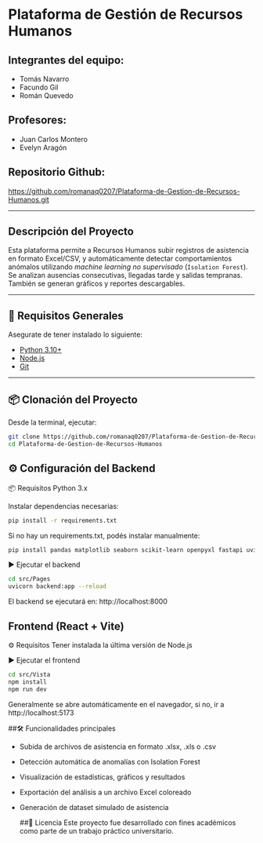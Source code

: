 # Plataforma de Gestión de Recursos Humanos

## Integrantes del equipo:
- Tomás Navarro  
- Facundo Gil  
- Román Quevedo  

## Profesores:
- Juan Carlos Montero  
- Evelyn Aragón

## Repositorio Github:
https://github.com/romanaq0207/Plataforma-de-Gestion-de-Recursos-Humanos.git

---

## Descripción del Proyecto

Esta plataforma permite a Recursos Humanos subir registros de asistencia en formato Excel/CSV, y automáticamente detectar comportamientos anómalos utilizando *machine learning no supervisado* (`Isolation Forest`). Se analizan ausencias consecutivas, llegadas tarde y salidas tempranas. También se generan gráficos y reportes descargables.

---

## 🔧 Requisitos Generales

Asegurate de tener instalado lo siguiente:

- [Python 3.10+](https://www.python.org/downloads/)
- [Node.js](https://nodejs.org/en/download)
- [Git](https://git-scm.com/)

---

## 📦 Clonación del Proyecto

Desde la terminal, ejecutar:

```bash
git clone https://github.com/romanaq0207/Plataforma-de-Gestion-de-Recursos-Humanos.git
cd Plataforma-de-Gestion-de-Recursos-Humanos

```
## ⚙️ Configuración del Backend
📦 Requisitos
Python 3.x

Instalar dependencias necesarias:

```bash
pip install -r requirements.txt
```
Si no hay un requirements.txt, podés instalar manualmente:

```bash
pip install pandas matplotlib seaborn scikit-learn openpyxl fastapi uvicorn
```
▶️ Ejecutar el backend
```bash
cd src/Pages
uvicorn backend:app --reload
```
El backend se ejecutará en: http://localhost:8000

## Frontend (React + Vite)
⚙️ Requisitos
Tener instalada la última versión de Node.js

▶️ Ejecutar el frontend
```bash
cd src/Vista
npm install
npm run dev
```
Generalmente se abre automáticamente en el navegador, si no, ir a http://localhost:5173

##🛠️ Funcionalidades principales
- Subida de archivos de asistencia en formato .xlsx, .xls o .csv

- Detección automática de anomalías con Isolation Forest

- Visualización de estadísticas, gráficos y resultados

- Exportación del análisis a un archivo Excel coloreado

- Generación de dataset simulado de asistencia

  ##📝 Licencia
Este proyecto fue desarrollado con fines académicos como parte de un trabajo práctico universitario.
